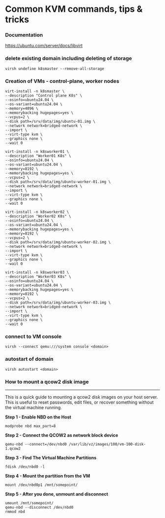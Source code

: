 # Common KVM commands, tips & tricks

### Documentation

https://ubuntu.com/server/docs/libvirt

### delete existing domain including deleting of storage 
```
virsh undefine k8smaster --remove-all-storage
```

### Creation of VMs - control-plane, worker nodes
```
virt-install -n k8smaster \
--description "Control plane K8s" \
--osinfo=ubuntu24.04 \
--os-variant=ubuntu24.04 \
--memory=4096 \
--memorybacking hugepages=yes \
--vcpus=2 \
--disk path=/srv/data/img/ubuntu-01.img \
--network network=bridged-network \
--import \
--virt-type kvm \
--graphics none \
--wait 0

virt-install -n k8sworker01 \
--description "Worker01 K8s" \
--osinfo=ubuntu24.04 \
--os-variant=ubuntu24.04 \
--memory=8192 \
--memorybacking hugepages=yes \
--vcpus=2 \
--disk path=/srv/data/img/ubuntu-worker-01.img \
--network network=bridged-network \
--import \
--virt-type kvm \
--graphics none \
--wait 0

virt-install -n k8sworker02 \
--description "Worker02 K8s" \
--osinfo=ubuntu24.04 \
--os-variant=ubuntu24.04 \
--memorybacking hugepages=yes \
--memory=8192 \
--vcpus=2 \
--disk path=/srv/data/img/ubuntu-worker-02.img \
--network network=bridged-network \
--import \
--virt-type kvm \
--graphics none \
--wait 0

virt-install -n k8sworker03 \
--description "Worker03 K8s" \
--osinfo=ubuntu24.04 \
--os-variant=ubuntu24.04 \
--memorybacking hugepages=yes \
--memory=8192 \
--vcpus=2 \
--disk path=/srv/data/img/ubuntu-worker-03.img \
--network network=bridged-network \
--import \
--virt-type kvm \
--graphics none \
--wait 0
```

### connect to VM console
```
virsh --connect qemu:///system console <domain>
```

### autostart of domain
```
virsh autostart <domain>
```

### How to mount a qcow2 disk image
-------------------------------

This is a quick guide to mounting a qcow2 disk images on your host server. This is useful to reset passwords,
edit files, or recover something without the virtual machine running.

**Step 1 - Enable NBD on the Host**

    modprobe nbd max_part=8

**Step 2 - Connect the QCOW2 as network block device**

    qemu-nbd --connect=/dev/nbd0 /var/lib/vz/images/100/vm-100-disk-1.qcow2

**Step 3 - Find The Virtual Machine Partitions**

    fdisk /dev/nbd0 -l

**Step 4 - Mount the partition from the VM**

    mount /dev/nbd0p1 /mnt/somepoint/

**Step 5 - After you done, unmount and disconnect**

    umount /mnt/somepoint/
    qemu-nbd --disconnect /dev/nbd0
    rmmod nbd


